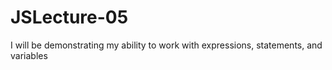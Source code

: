 # JSLecture-05
 I will be demonstrating my ability to work with expressions, statements, and variables

